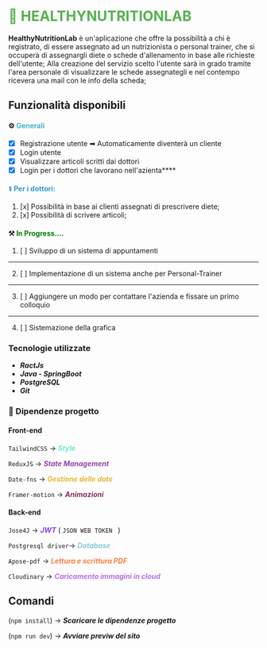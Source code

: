 
# <span style="color:#57B050"> 🥑 HEALTHYNUTRITIONLAB </span>

**HealthyNutritionLab** è un'aplicazione che offre la possibilità a chi è registrato, di essere assegnato ad un nutrizionista o personal trainer, che si occuperà di assegnargli diete o schede d'allenamento in base alle richieste dell'utente; Alla creazione del servizio scelto l'utente sarà in grado tramite l'area personale di visualizzare le schede assegnategli e nel contempo ricevera una mail con le info della scheda;

## Funzionalità disponibili 

#### ⚙️ <span style="color:#42B5C7">Generali</span>
 * [x] Registrazione utente ➡ Automaticamente diventerà un cliente
 * [x] Login utente
 * [x] Visualizzare articoli scritti dai dottori
 * [x] Login per i dottori che lavorano nell'azienta****

#### <span style="color:#3199CA">‍⚕️ Per i dottori:</span> 
1. [x] Possibilità in base ai clienti assegnati di prescrivere diete;
2. [x] Possibilità di scrivere articoli;

#### ⚒️ <span style="color:#007B00">In Progress....</span> 
1. [ ] Sviluppo di un sistema di appuntamenti 
<hr/>
    
2. [ ] Implementazione di un sistema anche per Personal-Trainer

<hr/>

3. [ ] Aggiungere un modo per contattare l'azienda e fissare 
        un primo colloquio
<hr/>

4. [ ] Sistemazione della grafica 

### Tecnologie utilizzate

* **_RactJs_**
* **_Java - SpringBoot_**
* **_PostgreSQL_**
* **_Git_**



### 📖 Dipendenze progetto
#### **Front-end** 
`TailwindCSS` → <span style="color:#6BE9D9">**_Style_**</span>

`ReduxJS` → <span style="color:#9841A6">**_State Management_**</span> 

`Date-fns` → <span style="color:#EAB635">**_Gestione delle date_**</span> 

`Framer-motion` → <span style="color:#8B2B5C">**_Animazioni_**</span> 

#### **Back-end**
`Jose4J` → <span style="color:#8341F5">**_JWT_**</span> ( `JSON WEB TOKEN ` )

`Postgresql driver`→ <span style="color:#8CCAD9">**_Database_**</span>

`Apose-pdf` → <span style="color:#FA7D42">**_Lettura e scrittura PDF_**</span>

`Cloudinary` → <span style="color:#BA6DE2">**_Caricamento immagini in cloud_**</span>

## Comandi

(`npm install`) → **_Scaricare le dipendenze progetto_**

(`npm run dev`) → **_Avviare previw del sito_**
